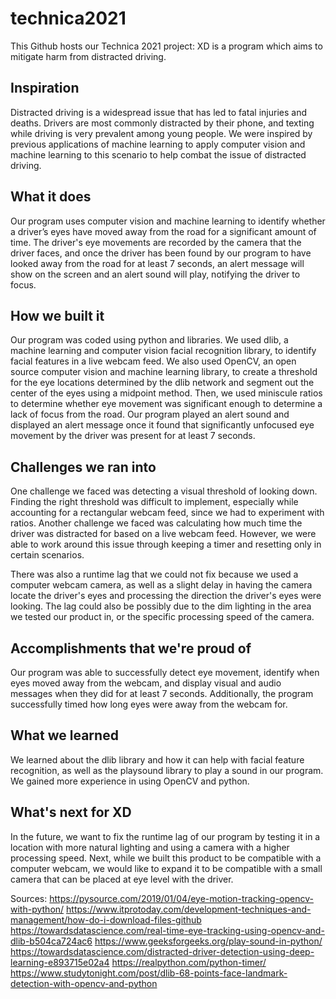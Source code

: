 # technica2021
This Github hosts our Technica 2021 project: XD is a program which aims to mitigate harm from distracted driving. 

## Inspiration
Distracted driving is a widespread issue that has led to fatal injuries and deaths. Drivers are most commonly distracted by their phone, and texting while driving is very prevalent among young people. We were inspired by previous applications of machine learning to apply computer vision and machine learning to this scenario to help combat the issue of distracted driving.

## What it does
Our program uses computer vision and machine learning to identify whether a driver’s eyes have moved away from the road for a significant amount of time. The driver's eye movements are recorded by the camera that the driver faces, and once the driver has been found by our program to have looked away from the road for at least 7 seconds, an alert message will show on the screen and an alert sound will play, notifying the driver to focus. 

## How we built it
Our program was coded using python and libraries. We used dlib, a machine learning and computer vision facial recognition library, to identify facial features in a live webcam feed. We also used OpenCV, an open source computer vision and machine learning library, to create a threshold for the eye locations determined by the dlib network and segment out the center of the eyes using a midpoint method. Then, we used miniscule ratios to determine whether eye movement was significant enough to determine a lack of focus from the road. Our program played an alert sound and displayed an alert message once it found that significantly unfocused eye movement by the driver was present for at least 7 seconds.

## Challenges we ran into
One challenge we faced was detecting a visual threshold of looking down. Finding the right threshold was difficult to implement, especially while accounting for a rectangular webcam feed, since we had to experiment with ratios. Another challenge we faced was calculating how much time the driver was distracted for based on a live webcam feed. However, we were able to work around this issue through keeping a timer and resetting only in certain scenarios.

There was also a runtime lag that we could not fix because we used a computer webcam camera, as well as a slight delay in having the camera locate the driver's eyes and processing the direction the driver's eyes were looking. The lag could also be possibly due to the dim lighting in the area we tested our product in, or the specific processing speed of the camera. 

## Accomplishments that we're proud of
Our program was able to successfully detect eye movement, identify when eyes moved away from the webcam, and display visual and audio messages when they did for at least 7 seconds. Additionally, the program successfully timed how long eyes were away from the webcam for.

## What we learned
We learned about the dlib library and how it can help with facial feature recognition, as well as the playsound library to play a sound in our program. We gained more experience in using OpenCV and python.

## What's next for XD
In the future, we want to fix the runtime lag of our program by testing it in a location with more natural lighting and using a camera with a higher processing speed. Next, while we built this product to be compatible with a computer webcam, we would like to expand it to be compatible with a small camera that can be placed at eye level with the driver. 

Sources:
https://pysource.com/2019/01/04/eye-motion-tracking-opencv-with-python/
https://www.itprotoday.com/development-techniques-and-management/how-do-i-download-files-github
https://towardsdatascience.com/real-time-eye-tracking-using-opencv-and-dlib-b504ca724ac6
https://www.geeksforgeeks.org/play-sound-in-python/
https://towardsdatascience.com/distracted-driver-detection-using-deep-learning-e893715e02a4
https://realpython.com/python-timer/
https://www.studytonight.com/post/dlib-68-points-face-landmark-detection-with-opencv-and-python
